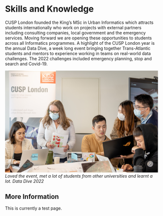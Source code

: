 # Skills and Knowledge

CUSP London founded the King’s MSc in Urban Informatics which attracts students internationally who work on projects with external partners including consulting companies, local government and the emergency services. Moving forward we are opening these opportunities to students across all Informatics programmes.
A highlight of the CUSP London year is the annual Data Dive, a week long event bringing together Trans-Atlantic students and mentors to experience working in teams on real-world data challenges. The 2022 challenges included emergency planning, stop and search and Covid-19.

![CUSP London Data Dive 2022](./assets/DataDive2022sml.jpg)
*Loved the event, met a lot of students from other universities and learnt a lot. Data Dive 2022* 

## More Information
This is currently a test page.
